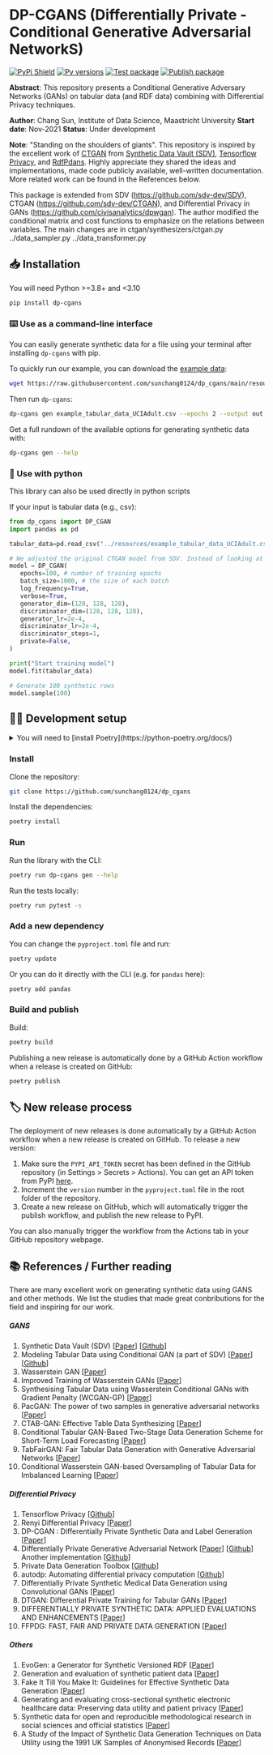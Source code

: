 # DP-CGANS (Differentially Private - Conditional Generative Adversarial NetworkS)

[![PyPi Shield](https://img.shields.io/pypi/v/dp-cgans)](https://pypi.org/project/dp-cgans/) [![Py versions](https://img.shields.io/pypi/pyversions/dp-cgans)](https://pypi.org/project/dp-cgans/) [![Test package](https://github.com/sunchang0124/dp_cgans/actions/workflows/test.yml/badge.svg)](https://github.com/sunchang0124/dp_cgans/actions/workflows/test.yml) [![Publish package](https://github.com/sunchang0124/dp_cgans/actions/workflows/publish.yml/badge.svg)](https://github.com/sunchang0124/dp_cgans/actions/workflows/publish.yml)



<!-- [![Development Status](https://img.shields.io/badge/Development%20Status-2%20--%20Pre--Alpha-yellow)](https://pypi.org/search/?c=Development+Status+%3A%3A+2+-+Pre-Alpha) -->
<!-- [![PyPi Shield](https://img.shields.io/badge/pypi-v0.0.2-blue)](https://pypi.org/project/dp-cgans/) -->
<!-- [![Tests](https://github.com/sdv-dev/SDV/workflows/Run%20Tests/badge.svg)](https://github.com/sdv-dev/SDV/actions?query=workflow%3A%22Run+Tests%22+branch%3Amaster) -->

**Abstract**: This repository presents a Conditional Generative Adversary Networks (GANs) on tabular data (and RDF data) combining with Differential Privacy techniques. 

**Author**: Chang Sun, Institute of Data Science, Maastricht University
**Start date**: Nov-2021
**Status**: Under development

**Note**: "Standing on the shoulders of giants". This repository is inspired by the excellent work of [CTGAN](https://github.com/sdv-dev/CTGAN) from [Synthetic Data Vault (SDV)](https://github.com/sdv-dev/SDV), [Tensorflow Privacy](https://github.com/tensorflow/privacy), and [RdfPdans](https://github.com/cadmiumkitty/rdfpandas). Highly appreciate they shared the ideas and implementations, made code publicly available, well-written documentation. More related work can be found in the References below.  

This package is extended from SDV (https://github.com/sdv-dev/SDV), CTGAN (https://github.com/sdv-dev/CTGAN), and Differential Privacy in GANs (https://github.com/civisanalytics/dpwgan). The author modified the conditional matrix and cost functions to emphasize on the relations between variables. The main changes are in ctgan/synthesizers/ctgan.py ../data_sampler.py ../data_transformer.py


## 📥️ Installation

You will need Python >=3.8+ and <3.10

```shell
pip install dp-cgans
```

### ⌨️ Use as a command-line interface

You can easily generate synthetic data for a file using your terminal after installing `dp-cgans` with pip.

To quickly run our example, you can download the [example data](https://raw.githubusercontent.com/sunchang0124/dp_cgans/main/resources/example_tabular_data_UCIAdult.csv):

```bash
wget https://raw.githubusercontent.com/sunchang0124/dp_cgans/main/resources/example_tabular_data_UCIAdult.csv
```

Then run `dp-cgans`:

```bash
dp-cgans gen example_tabular_data_UCIAdult.csv --epochs 2 --output out.csv --gen-size 100
```

Get a full rundown of the available options for generating synthetic data with:

```bash
dp-cgans gen --help
```

### 🐍 Use with python 

This library can also be used directly in python scripts

If your input is tabular data (e.g., csv):

 ```python
from dp_cgans import DP_CGAN
import pandas as pd

tabular_data=pd.read_csv("../resources/example_tabular_data_UCIAdult.csv")

# We adjusted the original CTGAN model from SDV. Instead of looking at the distribution of individual variable, we extended to two variables and keep their corrll
model = DP_CGAN(
    epochs=100, # number of training epochs
    batch_size=1000, # the size of each batch
    log_frequency=True,
    verbose=True,
    generator_dim=(128, 128, 128),
    discriminator_dim=(128, 128, 128),
    generator_lr=2e-4, 
    discriminator_lr=2e-4,
    discriminator_steps=1, 
    private=False,
)

print("Start training model")
model.fit(tabular_data)

# Generate 100 synthetic rows
model.sample(100)
 ```

<!-- 
2. If your input data is in RDF format:

  ```python
from dp_cgans import DP_CGAN
from dp_cgans import RDF_to_Tabular

# Step 1. Load RDF to a plain table (dataframe)
plain_tabular=RDF_to_Tabular(file_path="../resources/example_rdf_data.ttl")

# Step 2. Convert plain table to a structured table 
# After step 1, RDF data will be converted a plain tabular dataset (all the nodes/entities will be presented as rows. Step 2 will structure the table by recognizing and sorting the types of the entities, replacing the URI with actual value which is attached to that URI. Users can decide how many levels they want to unfold their RDF models to tabular datasets.)
tabular_data,rel_pred_obj=plain_tabular.fit_convert(user_define_data_instance="http://ncicb.nci.nih.gov/xml/owl/EVS/Thesaurus.owl#C16960", 
                                                    user_define_is_a=["rdf:type{URIRef}"], 
                                                    user_define_has_value=["http://www.cancerdata.org/roo/P100042"], 
                                                    set_level="full", 
                                                    as_column='object', 
                                                    remove_columns_unique_values=True)

# Step 3. Define your GANS model
model = DP_CGAN(
    epochs=100, # number of training epochs
    batch_size=1000, # the size of each batch
    log_frequency=True,
    verbose=True,
    generator_dim=(128, 128, 128),
    discriminator_dim=(128, 128, 128),
    generator_lr=2e-4, 
    discriminator_lr=2e-4,
    discriminator_steps=1, 
    private=False,
)

print("Start training model")
model.fit(tabular_data)

# Sample the generated synthetic data
model.sample(100)
  ```
-->


## 🧑‍💻 Development setup

<details><summary>You will need to [install Poetry](https://python-poetry.org/docs/)</summary>

Be careful as poetry sometime set a weird python version, (e.g. using 3.10 by default, but you need to use 3.9), you can easily tell `poetry` to use your current version of python for this folder by running the following command:

```bash
poetry env use $(which python)
```
</details>


### Install

Clone the repository:

```bash
git clone https://github.com/sunchang0124/dp_cgans
```

Install the dependencies:

```bash
poetry install
```

### Run

Run the library with the CLI:

```bash
poetry run dp-cgans gen --help
```

Run the tests locally:

```bash
poetry run pytest -s
```

### Add a new dependency

You can change the `pyproject.toml` file and run:

```bash
poetry update
```

Or you can do it directly with the CLI (e.g. for `pandas` here):

```bash
poetry add pandas
```

### Build and publish

Build:

```bash
poetry build
```

Publishing a new release is automatically done by a GitHub Action workflow when a release is created on GitHub:

```bash
poetry publish
```

## 🏷️ New release process

The deployment of new releases is done automatically by a GitHub Action workflow when a new release is created on GitHub. To release a new version:

1. Make sure the `PYPI_API_TOKEN` secret has been defined in the GitHub repository (in Settings > Secrets > Actions). You can get an API token from PyPI [here](https://pypi.org/manage/account/).
2. Increment the `version` number in the `pyproject.toml` file in the root folder of the repository.
3. Create a new release on GitHub, which will automatically trigger the publish workflow, and publish the new release to PyPI.

You can also manually trigger the workflow from the Actions tab in your GitHub repository webpage.

## 📚️ References / Further reading 

There are many excellent work on generating synthetic data using GANS and other methods. We list the studies that made great conbributions for the field and inspiring for our work.

##### GANS

   1. Synthetic Data Vault (SDV) [[Paper](https://dai.lids.mit.edu/wp-content/uploads/2018/03/SDV.pdf)] [[Github](https://github.com/sdv-dev/SDV)]
   2. Modeling Tabular Data using Conditional GAN (a part of SDV) [[Paper](https://arxiv.org/abs/1907.00503)] [[Github](https://github.com/sdv-dev/CTGAN)]
   3. Wasserstein GAN [[Paper](https://arxiv.org/pdf/1701.07875.pdf)]
   4. Improved Training of Wasserstein GANs [[Paper](https://papers.nips.cc/paper/2017/file/892c3b1c6dccd52936e27cbd0ff683d6-Paper.pdf)]
   5. Synthesising Tabular Data using Wasserstein Conditional GANs with Gradient Penalty (WCGAN-GP) [[Paper](http://ceur-ws.org/Vol-2771/AICS2020_paper_57.pdf)]
   6. PacGAN: The power of two samples in generative adversarial networks [[Paper](https://proceedings.neurips.cc/paper/2018/file/288cc0ff022877bd3df94bc9360b9c5d-Paper.pdf)]
   7. CTAB-GAN: Effective Table Data Synthesizing [[Paper](https://arxiv.org/pdf/2102.08369.pdf)]
   8. Conditional Tabular GAN-Based Two-Stage Data Generation Scheme for Short-Term Load Forecasting [[Paper](https://ieeexplore.ieee.org/stamp/stamp.jsp?tp=&arnumber=9253644)]
   9. TabFairGAN: Fair Tabular Data Generation with Generative Adversarial Networks [[Paper](https://arxiv.org/pdf/2109.00666.pdf)]
   10. Conditional Wasserstein GAN-based Oversampling of Tabular Data for Imbalanced Learning [[Paper](https://arxiv.org/pdf/2008.09202.pdf)]

   ##### Differential Privacy

   1. Tensorflow Privacy [[Github](https://github.com/tensorflow/privacy)]
   2. Renyi Differential Privacy [[Paper](https://static.googleusercontent.com/media/research.google.com/en//pubs/archive/46029.pdf)]
   3. DP-CGAN : Differentially Private Synthetic Data and Label Generation [[Paper](https://arxiv.org/pdf/2001.09700.pdf)]
   4. Differentially Private Generative Adversarial Network [[Paper](https://arxiv.org/pdf/1802.06739.pdf)] [[Github](https://github.com/illidanlab/dpgan)] Another implementation [[Github](https://github.com/civisanalytics/dpwgan)]
   5. Private Data Generation Toolbox [[Github](https://github.com/BorealisAI/private-data-generation)]
   6. autodp: Automating differential privacy computation [[Github](https://github.com/yuxiangw/autodp)]
   7. Differentially Private Synthetic Medical Data Generation using Convolutional GANs [[Paper](https://arxiv.org/pdf/2012.11774.pdf)]
   8. DTGAN: Differential Private Training for Tabular GANs [[Paper](https://arxiv.org/pdf/2107.02521.pdf)]
   9. DIFFERENTIALLY PRIVATE SYNTHETIC DATA: APPLIED EVALUATIONS AND ENHANCEMENTS [[Paper](https://arxiv.org/pdf/2011.05537.pdf)]
   10. FFPDG: FAST, FAIR AND PRIVATE DATA GENERATION [[Paper](https://sdg-quality-privacy-bias.github.io/papers/SDG_paper_19.pdf)]

##### Others

   1. EvoGen: a Generator for Synthetic Versioned RDF [[Paper](http://ceur-ws.org/Vol-1558/paper9.pdf)]
   2. Generation and evaluation of synthetic patient data [[Paper](https://bmcmedresmethodol.biomedcentral.com/track/pdf/10.1186/s12874-020-00977-1.pdf)]
   3. Fake It Till You Make It: Guidelines for Effective Synthetic Data Generation [[Paper](https://www.mdpi.com/2076-3417/11/5/2158)]
   4. Generating and evaluating cross-sectional synthetic electronic healthcare data: Preserving data utility and patient privacy [[Paper](https://onlinelibrary.wiley.com/doi/epdf/10.1111/coin.12427)]
   5. Synthetic data for open and reproducible methodological research in social sciences and official statistics [[Paper](https://link.springer.com/article/10.1007/s11943-017-0214-8#Sec2)]
   6. A Study of the Impact of Synthetic Data Generation Techniques on Data Utility using the 1991 UK Samples of Anonymised Records [[Paper](https://unece.org/fileadmin/DAM/stats/documents/ece/ces/ge.46/2017/4_utility_paper.pdf)]
